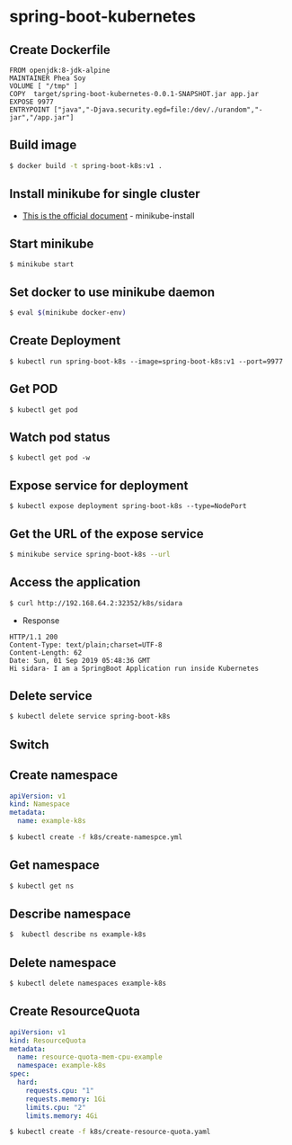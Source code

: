 # spring-boot-kubernetes
## Create Dockerfile
```
FROM openjdk:8-jdk-alpine
MAINTAINER Phea Soy
VOLUME [ "/tmp" ]
COPY  target/spring-boot-kubernetes-0.0.1-SNAPSHOT.jar app.jar
EXPOSE 9977
ENTRYPOINT ["java","-Djava.security.egd=file:/dev/./urandom","-jar","/app.jar"]
```
## Build image
```bash
$ docker build -t spring-boot-k8s:v1 .
```

## Install minikube for single cluster

* [This is the official document](https://kubernetes.io/docs/tasks/tools/install-minikube/) - minikube-install

## Start minikube
```base
$ minikube start
```
## Set docker to use minikube daemon
```bash
$ eval $(minikube docker-env)

```
## Create Deployment
```base
$ kubectl run spring-boot-k8s --image=spring-boot-k8s:v1 --port=9977
```

## Get POD
```base
$ kubectl get pod
```

## Watch pod status
```base
$ kubectl get pod -w
```

## Expose service for deployment
```base
$ kubectl expose deployment spring-boot-k8s --type=NodePort
```
## Get the URL of the expose service
```bash
$ minikube service spring-boot-k8s --url
```
## Access the application
```bash
$ curl http://192.168.64.2:32352/k8s/sidara
```
* Response
```
HTTP/1.1 200 
Content-Type: text/plain;charset=UTF-8
Content-Length: 62
Date: Sun, 01 Sep 2019 05:48:36 GMT
Hi sidara- I am a SpringBoot Application run inside Kubernetes
```
## Delete service
```bash
$ kubectl delete service spring-boot-k8s
```


## Switch 
## Create  namespace

```yaml
apiVersion: v1
kind: Namespace
metadata: 
  name: example-k8s
```

```bash
$ kubectl create -f k8s/create-namespce.yml
```
## Get namespace
```bash
$ kubectl get ns
```
## Describe namespace
```bash
$  kubectl describe ns example-k8s
```
## Delete namespace
```bash
$ kubectl delete namespaces example-k8s
```

## Create ResourceQuota
```yaml
apiVersion: v1
kind: ResourceQuota
metadata:
  name: resource-quota-mem-cpu-example
  namespace: example-k8s
spec:
  hard: 
    requests.cpu: "1"
    requests.memory: 1Gi
    limits.cpu: "2"
    limits.memory: 4Gi
```

```bash
$ kubectl create -f k8s/create-resource-quota.yaml 
```


